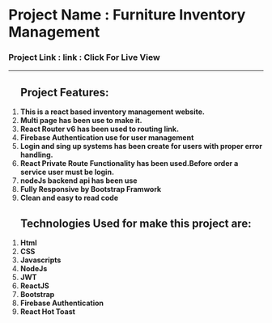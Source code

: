 <h1>Project Name : Furniture Inventory Management</h1>
    <h3>Project Link : link : Click For Live View</a></h3>
    <hr>
    <ol>
        <h2>Project Features:</h2>
        <li><b>This is a react based inventory management website.</b></li>
        <li><b>Multi page has been use to make it.</b></li>
        <li><b>React Router v6 has been used to routing link.</b></li>
        <li><b>Firebase Authentication use for user management</b></li>
        <li><b>Login and sing up systems has been create for users with proper error handling.</b></li>
        <li><b>React Private Route Functionality has been used.Before order a service user must be login.</b></li>
        <li><b>nodeJs backend api has been use</b></li>
        <li><b>Fully Responsive by Bootstrap Framwork</b></li>
        <li><b>Clean and easy to read code</b></li>
    </ol>
<ol>
        <h2>Technologies Used for make this project are:</h2>
        <li><b>Html</b></li>
        <li><b>CSS</b></li>
        <li><b>Javascripts</b></li>
        <li><b>NodeJs</b></li>
        <li><b>JWT</b></li>
        <li><b>ReactJS</b></li>
        <li><b>Bootstrap</b></li>
        <li><b>Firebase Authentication</b></li>
        <li><b>React Hot Toast</b></li>    
</ol>